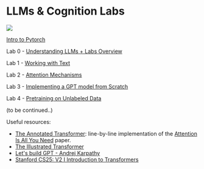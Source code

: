 # LLMs & Cognition Labs

<img src="https://i.imgur.com/1AdS7wp.png" weight="200px">

[Intro to Pytorch](https://github.com/bucuram/llms-and-cognition-labs/blob/main/pytorch-tutorial.ipynb) 

Lab 0 - [Understanding LLMs + Labs Overview](https://github.com/bucuram/llms-and-cognition-labs/blob/main/lab0.ipynb) 

Lab 1 - [Working with Text](https://github.com/bucuram/llms-and-cognition-labs/blob/main/lab1.ipynb)

Lab 2 - [Attention Mechanisms](https://github.com/bucuram/llms-and-cognition-labs/blob/main/lab2.ipynb)

Lab 3 - [Implementing a GPT model from Scratch](https://github.com/bucuram/llms-and-cognition-labs/blob/main/lab3.ipynb)

Lab 4 - [Pretraining on Unlabeled Data](https://github.com/bucuram/llms-and-cognition-labs/blob/main/lab4.ipynb)

(to be continued..)

Useful resources:
- [The Annotated Transformer](https://github.com/harvardnlp/annotated-transformer/blob/master/AnnotatedTransformer.ipynb): line-by-line implementation of the [Attention Is All You Need](https://arxiv.org/pdf/1706.03762) paper.
- [The Illustrated Transformer](https://jalammar.github.io/illustrated-transformer/)
- [Let's build GPT - Andrej Karpathy](https://www.youtube.com/watch?v=kCc8FmEb1nY)
- [Stanford CS25: V2 I Introduction to Transformers](https://www.youtube.com/watch?v=XfpMkf4rD6E&list=PLoROMvodv4rNiJRchCzutFw5ItR_Z27CM&index=12)
